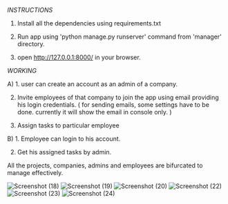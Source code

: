 *INSTRUCTIONS*

1.  Install all the dependencies using requirements.txt

2. Run app using 'python manage.py runserver' command from 'manager' directory.

3. open http://127.0.0.1:8000/ in your browser.


*WORKING*


A)  1. user can create an account as an admin of a company.

   2. Invite employees of that company to join the app using email providing his login credentials. ( for sending emails, some settings have to be done. currently      it will show the email in console only. )
     
   3. Assign tasks to particular employee

B)  1. Employee can login to his account.
     
   2. Get his assigned tasks by admin.


All the projects, companies, admins and employees are bifurcated to manage effectively.

![Screenshot (18)](https://user-images.githubusercontent.com/47058253/130269969-8cefc418-c690-4934-b962-48f8c054ad0f.png)
![Screenshot (19)](https://user-images.githubusercontent.com/47058253/130269990-48c3dba2-2d4a-4eab-81f5-4ce244a0c66e.png)
![Screenshot (20)](https://user-images.githubusercontent.com/47058253/130269987-2707e9cd-bf9c-4f89-85c6-46b51aaed5f7.png)
![Screenshot (22)](https://user-images.githubusercontent.com/47058253/130269985-9d00cc27-3508-4643-9179-e7d017c80c88.png)
![Screenshot (23)](https://user-images.githubusercontent.com/47058253/130269980-9aea370f-6d8c-4e92-913f-091e38eeda2b.png)
![Screenshot (24)](https://user-images.githubusercontent.com/47058253/130269977-70a7f4d7-ba02-4bf0-8991-6b3d1ec627e6.png)



 
 
